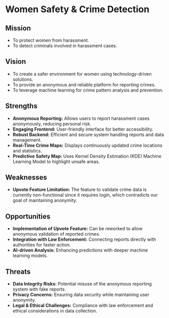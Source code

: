 # Women Safety & Crime Detection

## Mission
- To protect women from harassment.
- To detect criminals involved in harassment cases.

## Vision
- To create a safer environment for women using technology-driven solutions.
- To provide an anonymous and reliable platform for reporting crimes.
- To leverage machine learning for crime pattern analysis and prevention.

## Strengths
- **Anonymous Reporting:** Allows users to report harassment cases anonymously, reducing personal risk.
- **Engaging Frontend:** User-friendly interface for better accessibility.
- **Robust Backend:** Efficient and secure system handling reports and data management.
- **Real-Time Crime Maps:** Displays continuously updated crime locations and statistics.
- **Predictive Safety Map:** Uses Kernel Density Estimation (KDE) Machine Learning Model to highlight unsafe areas.

## Weaknesses
- **Upvote Feature Limitation:** The feature to validate crime data is currently non-functional since it requires login, which contradicts our goal of maintaining anonymity.

## Opportunities
- **Implementation of Upvote Feature:** Can be reworked to allow anonymous validation of reported crimes.
- **Integration with Law Enforcement:** Connecting reports directly with authorities for faster action.
- **AI-driven Analysis:** Enhancing predictions with deeper machine learning models.

## Threats
- **Data Integrity Risks:** Potential misuse of the anonymous reporting system with fake reports.
- **Privacy Concerns:** Ensuring data security while maintaining user anonymity.
- **Legal & Ethical Challenges:** Compliance with law enforcement and ethical considerations in data collection.